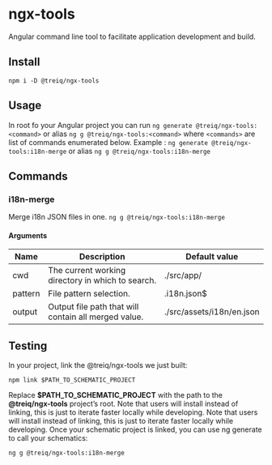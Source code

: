 # ngx-tools

Angular command line tool to facilitate application development and build.

## Install
``npm i -D @treiq/ngx-tools``

## Usage
In root fo your Angular project you can run ``ng generate @treiq/ngx-tools:<command>`` or alias ``ng g @treiq/ngx-tools:<command>`` where `<commands>` are list of commands enumerated below.
Example : ``ng generate @treiq/ngx-tools:i18n-merge`` or alias ``ng g @treiq/ngx-tools:i18n-merge``

## Commands
### i18n-merge
Merge i18n JSON files in one.
`ng g @treiq/ngx-tools:i18n-merge`
#### Arguments
| Name          	| Description                                   	| Default value |
|-----------------	|--------------------------------------------------	|--------------------------------|
| cwd           	| The current working directory in which to search. |./src/app/|
| pattern       	| File pattern selection.                           |.i18n.json$|
| output         	| Output file path that will contain all merged value.|./src/assets/i18n/en.json|

## Testing
In your project, link the @treiq/ngx-tools we just built:

``npm link $PATH_TO_SCHEMATIC_PROJECT``

Replace **$PATH_TO_SCHEMATIC_PROJECT** with the path to the **@treiq/ngx-tools** project’s root. Note that users will install instead of linking, this is just to iterate faster locally while developing.
Note that users will install instead of linking, this is just to iterate faster locally while developing.
Once your schematic project is linked, you can use ng generate to call your schematics:

`ng g @treiq/ngx-tools:i18n-merge`
